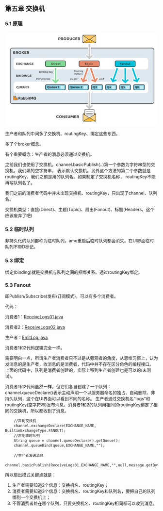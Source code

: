 ## 第五章 交换机

### 5.1 原理

![](https://github.com/YuxingXie/study-rabbitmq/blob/main/assets/img/002.png)

生产者和队列中间多了交换机、routingKey、绑定这些东西。

多了个broker概念。

有个重要概念：生产者的消息必须通过交换机。


之前我们也使用了交换机，channel.basicPublish(..)第一个参数为字符串型的交换机，我们填的空字符串，
表示默认交换机。另外这个方法的第二个参数就是routingKey，我们之前是用的队列名。如果制定了交换机名称，
routingKey不能再写队列名了。

我们之前的消费者代码中并未出现交换机、routingKey，只出现了channel、队列名。

交换机类型：直接(Direct)、主题(Topic)、扇出(Fanout)、标题(Headers，这个应该废弃了吧)

### 5.2 临时队列

非持久化的队列都称为临时队列。amq重启后临时队列都会消失。在UI界面临时队列不带D标记。

### 5.3 绑定

绑定(binding)就是交换机与队列之间的捆绑关系。通过routingKey绑定。

### 5.3 Fanout

即Publish/Subscribe(发布/订阅模式)，可以有多个消费者。

代码：

消费者1：[ReceiveLogs01.java](https://github.com/YuxingXie/study-rabbitmq/blob/main/src/main/java/com/lingyun/study/rabbitmq/c5/ReceiveLogs01.java)

消费者2：[ReceiveLogs02.java](https://github.com/YuxingXie/study-rabbitmq/blob/main/src/main/java/com/lingyun/study/rabbitmq/c5/ReceiveLogs02.java)

生产者：[EmitLog.java](https://github.com/YuxingXie/study-rabbitmq/blob/main/src/main/java/com/lingyun/study/rabbitmq/c5/EmitLog.java)

消费者1和2代码逻辑完全一样。

需要明白一点，所谓生产者消费者只不过是从旁观者的角度，从思维习惯上，认为发消息的是生产者，收消息的是消费者，代码中并不存在区分角色的编程接口。
上面的代码中，队列是消费者创建的，实际上移到生产者创建也是可以的(未测试)。

消费者1和2代码虽然一样，但它们各自创建了一个队列：channel.queueDeclare()表示主动声明一个以服务器命名的独占、自动删除、非持久队列，这个在UI界面可以看到不同的名称。
生产者通过交换机名“logs”和routingKey(空字符串)发布消息，消费者1和2的队列用相同的routingKey绑定了相同的交换机，所以都收到了消息。

```text
    //声明交换机
    channel.exchangeDeclare(EXCHANGE_NAME, BuiltinExchangeType.FANOUT);
    //声明临时队列
    String queue = channel.queueDeclare().getQueue();
    channel.queueBind(queue,EXCHANGE_NAME,"");

    //生产者发送消息
    channel.basicPublish(ReceiveLogs01.EXCHANGE_NAME,"",null,message.getBytes());
```

所以扇出模式关键点就是：

1. 生产者需要知道2个信息：交换机名、routingKey；
2. 消费者需要知道3个信息：交换机名、routingKey和队列名，要把自己的队列绑到一个交换机上；
3. 不管消费者处在哪个队列，只要交换机名、routingKey相同都可以收到消息。
